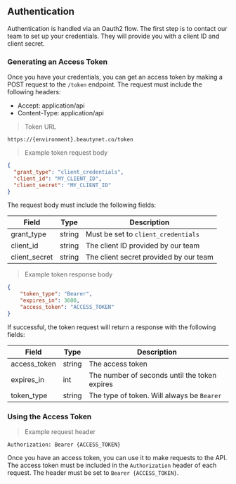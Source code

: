 ## Authentication

Authentication is handled via an Oauth2 flow. The first step is to contact our team to set up your credentials. They
will provide you with a client ID and client secret.

### Generating an Access Token

Once you have your credentials, you can get an access token by making a POST request to the `/token` endpoint. The
request must include the following headers:

* Accept: application/api
* Content-Type: application/api

> Token URL

```
https://{environment}.beautynet.co/token
```

> Example token request body

```json
{
  "grant_type": "client_credentials",
  "client_id": "MY_CLIENT_ID",
  "client_secret": "MY_CLIENT_ID"
}
```

The request body must include the following fields:

| Field         | Type   | Description                            |
|---------------|--------|----------------------------------------|
| grant_type    | string | Must be set to `client_credentials`    |
| client_id     | string | The client ID provided by our team     |
| client_secret | string | The client secret provided by our team |

> Example token response body

```json
{
    "token_type": "Bearer",
    "expires_in": 3600,
    "access_token": "ACCESS_TOKEN"
}
```

If successful, the token request will return a response with the following fields:

| Field        | Type   | Description                                   |
|--------------|--------|-----------------------------------------------|
| access_token | string | The access token                              |
| expires_in   | int    | The number of seconds until the token expires |
| token_type   | string | The type of token. Will always be `Bearer`    |

### Using the Access Token

> Example request header

```
Authorization: Bearer {ACCESS_TOKEN}
```

Once you have an access token, you can use it to make requests to the API. The access token must be included in the
`Authorization` header of each request. The header must be set to `Bearer {ACCESS_TOKEN}`.

